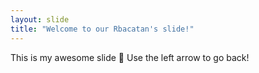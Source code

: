 ```yaml
---
layout: slide
title: "Welcome to our Rbacatan's slide!"
---
```

This is my awesome slide :tada:
Use the left arrow to go back!
